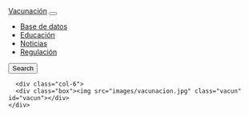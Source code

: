 <nav class="navbar navbar-expand-lg bg-light-primary">
        <div class="container-fluid">
          <a class="navbar-brand" href="#">Vacunación</a>
          <button class="navbar-toggler" type="button" data-bs-toggle="collapse" data-bs-target="#navbarSupportedContent" aria-controls="navbarSupportedContent" aria-expanded="false" aria-label="Toggle navigation">
            <span class="navbar-toggler-icon"></span>
          </button>
          <div class="collapse navbar-collapse" id="navbarSupportedContent">
            <ul class="navbar-nav me-auto mb-2 mb-lg-0">
              <li class="nav-item">
                <a class="nav-link active" aria-current="page" href="#">Base de datos</a>
              </li>
              <li class="nav-item">
                <a class="nav-link" href="#">Educación</a>
              </li>
              <li class="nav-item">
                <a class="nav-link" href="#">Noticias</a>
              </li>
              <li class="nav-item">
                <a class="nav-link" href="#"> Regulación</a>
              </li>
            </ul>
            <form class="d-flex" role="search">
              <button class="btn btn-outline-success" type="submit">Search</button>
            </form>
          </div>
        </div>
      </nav>

      <div class="col-6">
      <div class="box"><img src="images/vacunacion.jpg" class="vacun" id="vacun"></div>
    </div>
